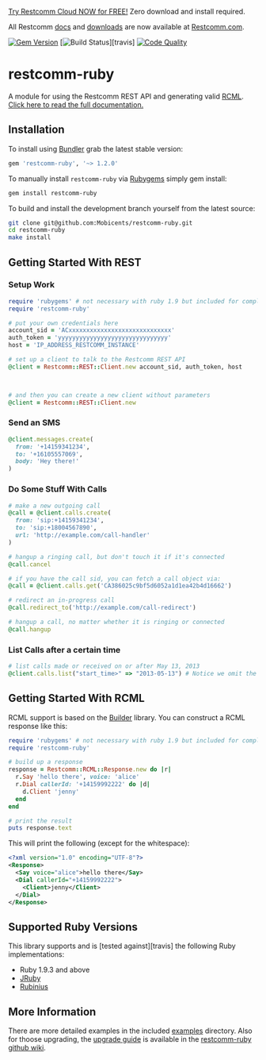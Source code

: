 


[Try Restcomm Cloud NOW for FREE!](https://www.restcomm.com/sign-up/) Zero download and install required.


All Restcomm [docs](https://www.restcomm.com/docs/) and [downloads](https://www.restcomm.com/downloads/) are now available at [Restcomm.com](https://www.restcomm.com).




[![Gem Version](http://img.shields.io/gem/v/restcomm-ruby.svg)][gem]
[![Build Status](http://img.shields.io/travis/restcomm/restcomm-ruby.svg)][travis]
[![Code Quality](http://img.shields.io/codeclimate/github/restcomm/restcomm-ruby.svg)][codeclimate]

# restcomm-ruby

A module for using the Restcomm REST API and generating valid [RCML](http://docs.telestax.com/restcomm-pages/ "RCML - Restcomm Markup Language"). [Click here to read the full documentation.][documentation]

## Installation

To install using [Bundler][bundler] grab the latest stable version:

```ruby
gem 'restcomm-ruby', '~> 1.2.0'
```

To manually install `restcomm-ruby` via [Rubygems][rubygems] simply gem install:

```bash
gem install restcomm-ruby
```

To build and install the development branch yourself from the latest source:

```bash
git clone git@github.com:Mobicents/restcomm-ruby.git
cd restcomm-ruby
make install
```

## Getting Started With REST

### Setup Work

``` ruby
require 'rubygems' # not necessary with ruby 1.9 but included for completeness
require 'restcomm-ruby'

# put your own credentials here
account_sid = 'ACxxxxxxxxxxxxxxxxxxxxxxxxxxxxx'
auth_token = 'yyyyyyyyyyyyyyyyyyyyyyyyyyyyyyy'
host = 'IP_ADDRESS_RESTCOMM_INSTANCE'

# set up a client to talk to the Restcomm REST API
@client = Restcomm::REST::Client.new account_sid, auth_token, host



# and then you can create a new client without parameters
@client = Restcomm::REST::Client.new
```

### Send an SMS

``` ruby
@client.messages.create(
  from: '+14159341234',
  to: '+16105557069',
  body: 'Hey there!'
)
```



### Do Some Stuff With Calls

``` ruby
# make a new outgoing call
@call = @client.calls.create(
  from: 'sip:+14159341234',
  to: 'sip:+18004567890',
  url: 'http://example.com/call-handler'
)

# hangup a ringing call, but don't touch it if it's connected
@call.cancel

# if you have the call sid, you can fetch a call object via:
@call = @client.calls.get('CA386025c9bf5d6052a1d1ea42b4d16662')

# redirect an in-progress call
@call.redirect_to('http://example.com/call-redirect')

# hangup a call, no matter whether it is ringing or connected
@call.hangup
```

### List Calls after a certain time

``` ruby
# list calls made or received on or after May 13, 2013
@client.calls.list("start_time>" => "2013-05-13") # Notice we omit the "=" in the "start_time>=" parameter because it is automatically added
```



## Getting Started With RCML

RCML support is based on the [Builder][builder] library. You can construct a
RCML response like this:

``` ruby
require 'rubygems' # not necessary with ruby 1.9 but included for completeness
require 'restcomm-ruby'

# build up a response
response = Restcomm::RCML::Response.new do |r|
  r.Say 'hello there', voice: 'alice'
  r.Dial callerId: '+14159992222' do |d|
    d.Client 'jenny'
  end
end

# print the result
puts response.text
```

This will print the following (except for the whitespace):

``` xml
<?xml version="1.0" encoding="UTF-8"?>
<Response>
  <Say voice="alice">hello there</Say>
  <Dial callerId="+14159992222">
    <Client>jenny</Client>
  </Dial>
</Response>
```

## Supported Ruby Versions

This library supports and is [tested against][travis] the following Ruby
implementations:

- Ruby 1.9.3 and above
- [JRuby][jruby]
- [Rubinius][rubinius]

## More Information

There are more detailed examples in the included [examples][examples]
directory. Also for thoose upgrading, the [upgrade guide][upgrade] is available in the [restcomm-ruby github wiki][wiki].

[capability]: https://github.com/Mobicents/restcomm-ruby/wiki/Capability
[builder]: http://builder.rubyforge.org/
[examples]: https://github.com/restcomm/restcomm-ruby/blob/master/examples
[documentation]: http://restcomm-ruby.readthedocs.org/en/latest
[upgrade]: https://github.com/restcomm/restcomm-ruby/wiki/UpgradeGuide
[wiki]: https://github.com/restcomm/restcomm-ruby/wiki
[bundler]: http://bundler.io
[rubygems]: http://rubygems.org
[gem]: https://rubygems.org/gems/restcomm
[codeclimate]: https://codeclimate.com/github/restcomm/restcomm-ruby
[jruby]: http://www.jruby.org
[rubinius]: http://rubini.us
